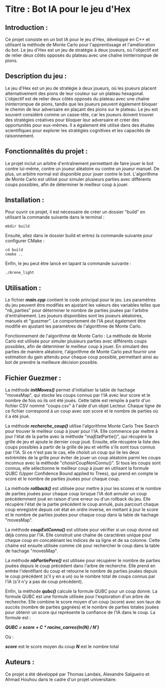 # Titre : Bot IA pour le jeu d'Hex #

## Introduction : ##
Ce projet consiste en un bot IA pour le jeu d'Hex, développé en C++ et utilisant la méthode de Monte Carlo 
pour l'apprentissage et l'amélioration du bot. Le jeu d'Hex est un jeu de stratégie à deux joueurs, où 
l'objectif est de relier deux côtés opposés du plateau avec une chaîne ininterrompue de pions.

## Description du jeu : ##
Le jeu d'Hex est un jeu de stratégie à deux joueurs, où les joueurs placent alternativement des pions de 
leur couleur sur un plateau hexagonal. L'objectif est de relier deux côtés opposés du plateau avec une
chaîne ininterrompue de pions, tandis que les joueurs peuvent également bloquer le chemin de leur 
adversaire en plaçant des pions sur le plateau. Le jeu est souvent considéré comme un casse-tête, 
car les joueurs doivent trouver des stratégies créatives pour bloquer leur adversaire et créer des
opportunités pour eux-mêmes. Il a également été utilisé dans des études scientifiques pour explorer
les stratégies cognitives et les capacités de raisonnement.

## Fonctionnalités du projet : ##
Le projet inclut un arbitre d'entraînement permettant de faire jouer le bot contre lui-même, contre un joueur
aléatoire ou contre un joueur manuel. De plus, un arbitre normal est disponible pour jouer contre le bot.
L'algorithme de Monte Carlo est utilisé pour simuler plusieurs parties avec différents coups possibles, 
afin de déterminer le meilleur coup à jouer.

## Installation : ##
Pour ouvrir ce projet, il est nécessaire de créer un dossier "build" en utilisant la commande suivante dans
le terminal :

```
mkdir build
```

Ensuite, allez dans le dossier build et entrez la commande suivante pour configurer CMake :

```
cd build
cmake ..
```

Enfin, le jeu peut être lancé en tapant la commande suivante :

```
./Arene_light
```

## Utilisation : ##
Le fichier ***main.cpp*** contient le code principal pour le jeu. Les paramètres du jeu peuvent être modifiés 
en ajustant les valeurs des variables telles que "nb_parties" pour déterminer le nombre de parties jouées 
par l'arbitre d'entraînement. Les joueurs disponibles sont les joueurs aléatoires, manuels et "guezmer". 
Le comportement de l'IA peut également être modifié en ajustant les paramètres de l'algorithme de Monte Carlo.

Fonctionnement de l'algorithme de Monte Carlo :
La méthode de Monte Carlo est utilisée pour simuler plusieurs parties avec différents coups possibles, 
afin de déterminer le meilleur coup à jouer. En simulant des parties de manière aléatoire, l'algorithme 
de Monte Carlo peut fournir une estimation du gain attendu pour chaque coup possible, permettant ainsi au
bot de prendre la meilleure décision possible.

## Fichier Guezmer : ##
La méthode ***initMoves()*** permet d'initialiser la table de hachage "movesMap", qui stocke les coups connus par
l'IA avec leur score et le nombre de fois où ils ont été joués. Cette table est remplie à partir d'un fichier 
CSV nommé "coups.csv" à l'aide d'un objet Lecteur. Chaque ligne de ce fichier correspond à un coup avec son 
score et le nombre de parties où il a été joué.

La méthode ***recherche_coup()*** utilise l'algorithme Monte Carlo Tree Search pour trouver le meilleur coup à 
jouer pour l'IA. Elle commence par mettre à jour l'état de la partie avec la méthode "majEtatPartie()", qui 
récupère la grille de jeu et ajoute le dernier coup joué. Ensuite, elle récupère la liste des coups possibles 
à partir de la grille de jeu et vérifie s'ils sont tous connus par l'IA. Si ce n'est pas le cas, elle choisit 
un coup qui lie les deux extrémités de la grille pour éviter de jouer un coup aléatoire parmi les coups 
inconnus avec la méthode "choisirCoupNonConnu()". Si tous les coups sont connus, elle sélectionne le 
meilleur coup à jouer en utilisant la formule QUBC (Upper Confidence Bound applied to Trees), qui 
prend en compte le score et le nombre de parties jouées pour chaque coup.

La méthode ***rollback()***  est utilisée pour mettre à jour les scores et le nombre de parties jouées pour 
chaque coup lorsque l'IA doit annuler un coup précédemment joué en raison d'une erreur ou d'un rollback 
du jeu. Elle récupère l'état de la partie précédent le coup annulé, puis parcourt chaque coup enregistré 
depuis cet état en ordre inverse, en mettant à jour le score et le nombre de parties jouées pour chaque 
coup dans la table de hachage "movesMap".

La méthode ***coupEstConnu()*** est utilisée pour vérifier si un coup donné est déjà connu par l'IA.
Elle construit une chaîne de caractères unique pour chaque coup en concaténant les indices de sa ligne 
et de sa colonne. Cette chaîne est ensuite utilisée comme clé pour rechercher le coup dans la table de 
hachage "movesMap".

La méthode ***nbPartiePere()*** est utilisée pour récupérer le nombre de parties jouées depuis le coup précédent 
dans l'arbre de recherche. Elle prend en entrée l'identifiant du coup et retourne le nombre de parties jouées 
depuis le coup précédent (s'il y en a un) ou le nombre total de coups connus par l'IA (s'il n'y a pas de coup 
précédent).

Enfin, la méthode ***qubc()*** calcule la formule QUBC pour un coup donné. La formule QUBC est une formule 
utilisée pour l'exploration d'un arbre de recherche. Elle combine le score moyen d'un coup (score) avec 
son taux de succès (nombre de parties gagnées) et le nombre de parties totales jouées pour obtenir un 
score qui représente la confiance de l'IA dans le coup. La formule est :

***QUBC = score + C * racine_carree(ln(N) / N')***

Où :

***score*** est le score moyen du coup
***N*** est le nombre total

## Auteurs : ##
Ce projet a été développé par Thomas Landais, Alexandre Salgueiro et Ahmad Houhou dans le cadre d'un projet 
universitaire.
